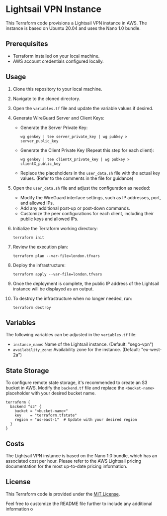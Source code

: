 # Lightsail VPN Instance

This Terraform code provisions a Lightsail VPN instance in AWS. The instance is based on Ubuntu 20.04 and uses the Nano 1.0 bundle.

## Prerequisites

- Terraform installed on your local machine.
- AWS account credentials configured locally.

## Usage

1. Clone this repository to your local machine.

2. Navigate to the cloned directory.

3. Open the `variables.tf` file and update the variable values if desired.

4. Generate WireGuard Server and Client Keys:
   - Generate the Server Private Key:
     ```
     wg genkey | tee server_private_key | wg pubkey > server_public_key
     ```
   - Generate the Client Private Key (Repeat this step for each client):
     ```
     wg genkey | tee clientX_private_key | wg pubkey > clientX_public_key
     ```
   - Replace the placeholders in the `user_data.sh` file with the actual key values. (Refer to the comments in the file for guidance)

5. Open the `user_data.sh` file and adjust the configuration as needed:
   - Modify the WireGuard interface settings, such as IP addresses, port, and allowed IPs.
   - Add any additional post-up or post-down commands.
   - Customize the peer configurations for each client, including their public keys and allowed IPs.

6. Initialize the Terraform working directory:
    ```
    terraform init
    ```

7. Review the execution plan:
    ```
    terraform plan --var-file=london.tfvars
    ```

8. Deploy the infrastructure:
    ```
    terraform apply --var-file=london.tfvars
    ```
9. Once the deployment is complete, the public IP address of the Lightsail instance will be displayed as an output.

10. To destroy the infrastructure when no longer needed, run:
    ```
    terraform destroy
    ```

## Variables

The following variables can be adjusted in the `variables.tf` file:

- `instance_name`: Name of the Lightsail instance. (Default: "sego-vpn")
- `availability_zone`: Availability zone for the instance. (Default: "eu-west-2a")

## State Storage

To configure remote state storage, it's recommended to create an S3 bucket in AWS. Modify the `backend.tf` file and replace the `<bucket-name>` placeholder with your desired bucket name.

```hcl
terraform {
  backend "s3" {
    bucket = "<bucket-name>"
    key    = "terraform.tfstate"
    region = "us-east-1"  # Update with your desired region
  }
}
```

## Costs

The Lightsail VPN instance is based on the Nano 1.0 bundle, which has an associated cost per hour. Please refer to the AWS Lightsail pricing documentation for the most up-to-date pricing information.

## License

This Terraform code is provided under the [MIT License](LICENSE).

Feel free to customize the README file further to include any additional information o